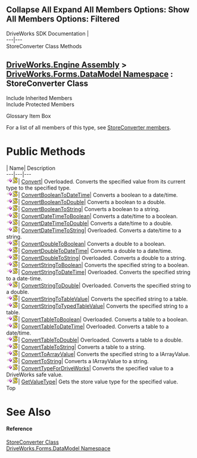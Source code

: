        

 Collapse All Expand All  Members Options: Show All  Members Options: Filtered   
---  
DriveWorks SDK Documentation  |   
---|---  
StoreConverter Class Methods   
  
[DriveWorks.Engine Assembly](topic2156.md) > [DriveWorks.Forms.DataModel Namespace](topic9371.md) : StoreConverter Class  
---  
  
Include Inherited Members    
Include Protected Members    


Glossary Item Box

For a list of all members of this type, see [StoreConverter members](topic9529.md).

# Public Methods

| Name| Description  
---|---|---  
![Public Method](dotnetimages/publicMethod.gif)![static \(Shared in Visual Basic\)](dotnetimages/static.gif)| [Convert](topic9534.md)| Overloaded. Converts the specified value from its current type to the specified type.   
![Public Method](dotnetimages/publicMethod.gif)![static \(Shared in Visual Basic\)](dotnetimages/static.gif)| [ConvertBooleanToDateTime](topic9539.md)| Converts a boolean to a date/time.   
![Public Method](dotnetimages/publicMethod.gif)![static \(Shared in Visual Basic\)](dotnetimages/static.gif)| [ConvertBooleanToDouble](topic9540.md)| Converts a boolean to a double.   
![Public Method](dotnetimages/publicMethod.gif)![static \(Shared in Visual Basic\)](dotnetimages/static.gif)| [ConvertBooleanToString](topic9541.md)| Converts a boolean to a string.   
![Public Method](dotnetimages/publicMethod.gif)![static \(Shared in Visual Basic\)](dotnetimages/static.gif)| [ConvertDateTimeToBoolean](topic9542.md)| Converts a date/time to a boolean.   
![Public Method](dotnetimages/publicMethod.gif)![static \(Shared in Visual Basic\)](dotnetimages/static.gif)| [ConvertDateTimeToDouble](topic9543.md)| Converts a date/time to a double.   
![Public Method](dotnetimages/publicMethod.gif)![static \(Shared in Visual Basic\)](dotnetimages/static.gif)| [ConvertDateTimeToString](topic9544.md)| Overloaded. Converts a date/time to a string.   
![Public Method](dotnetimages/publicMethod.gif)![static \(Shared in Visual Basic\)](dotnetimages/static.gif)| [ConvertDoubleToBoolean](topic9547.md)| Converts a double to a boolean.   
![Public Method](dotnetimages/publicMethod.gif)![static \(Shared in Visual Basic\)](dotnetimages/static.gif)| [ConvertDoubleToDateTime](topic9548.md)| Converts a double to a date/time.   
![Public Method](dotnetimages/publicMethod.gif)![static \(Shared in Visual Basic\)](dotnetimages/static.gif)| [ConvertDoubleToString](topic9549.md)| Overloaded. Converts a double to a string.   
![Public Method](dotnetimages/publicMethod.gif)![static \(Shared in Visual Basic\)](dotnetimages/static.gif)| [ConvertStringToBoolean](topic9552.md)| Converts the specified string to a boolean.   
![Public Method](dotnetimages/publicMethod.gif)![static \(Shared in Visual Basic\)](dotnetimages/static.gif)| [ConvertStringToDateTime](topic9553.md)| Overloaded. Converts the specified string to a date-time.   
![Public Method](dotnetimages/publicMethod.gif)![static \(Shared in Visual Basic\)](dotnetimages/static.gif)| [ConvertStringToDouble](topic9556.md)| Overloaded. Converts the specified string to a double.   
![Public Method](dotnetimages/publicMethod.gif)![static \(Shared in Visual Basic\)](dotnetimages/static.gif)| [ConvertStringToTableValue](topic9559.md)| Converts the specified string to a table.   
![Public Method](dotnetimages/publicMethod.gif)![static \(Shared in Visual Basic\)](dotnetimages/static.gif)| [ConvertStringToTypedTableValue](topic9560.md)| Converts the specified string to a table.   
![Public Method](dotnetimages/publicMethod.gif)![static \(Shared in Visual Basic\)](dotnetimages/static.gif)| [ConvertTableToBoolean](topic9561.md)| Overloaded. Converts a table to a boolean.   
![Public Method](dotnetimages/publicMethod.gif)![static \(Shared in Visual Basic\)](dotnetimages/static.gif)| [ConvertTableToDateTime](topic9564.md)| Overloaded. Converts a table to a date/time.   
![Public Method](dotnetimages/publicMethod.gif)![static \(Shared in Visual Basic\)](dotnetimages/static.gif)| [ConvertTableToDouble](topic9567.md)| Overloaded. Converts a table to a double.   
![Public Method](dotnetimages/publicMethod.gif)![static \(Shared in Visual Basic\)](dotnetimages/static.gif)| [ConvertTableToString](topic9570.md)| Converts a table to a string.   
![Public Method](dotnetimages/publicMethod.gif)![static \(Shared in Visual Basic\)](dotnetimages/static.gif)| [ConvertToArrayValue](topic9571.md)| Converts the specified string to a IArrayValue.   
![Public Method](dotnetimages/publicMethod.gif)![static \(Shared in Visual Basic\)](dotnetimages/static.gif)| [ConvertToString](topic9572.md)| Converts a IArrayValue to a string.   
![Public Method](dotnetimages/publicMethod.gif)![static \(Shared in Visual Basic\)](dotnetimages/static.gif)| [ConvertTypeForDriveWorks](topic9573.md)| Converts the specified value to a DriveWorks safe value.   
![Public Method](dotnetimages/publicMethod.gif)![static \(Shared in Visual Basic\)](dotnetimages/static.gif)| [GetValueType](topic9574.md)| Gets the store value type for the specified value.   
Top

# See Also

#### Reference

[StoreConverter Class](topic9528.md)   
[DriveWorks.Forms.DataModel Namespace](topic9371.md)


